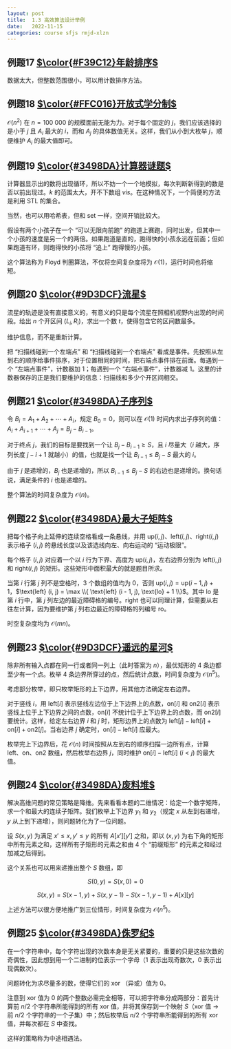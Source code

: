```yaml
---
layout: post
title:  1.3 高效算法设计举例
date:   2022-11-15
categories: course sfjs rmjd-xlzn
---
```


## 例题17 [$\color{#F39C12}年龄排序$](https://www.luogu.com.cn/problem/UVA11462)

数据太大，但整数范围很小，可以用计数排序方法。

## 例题18 [$\color{#FFC016}开放式学分制$](https://www.luogu.com.cn/problem/UVA11078)

$\mathcal{O} (n^2)$ 在 $n = 100~000$ 的规模面前无能为力。对于每个固定的 $j$，我们应该选择的是小于 $j$ 且 $A_i$ 最大的 $i$，而和 $A_j$ 的具体数值无关。这样，我们从小到大枚举 $j$，顺便维护 $A_i$ 的最大值即可。

## 例题19 [$\color{#3498DA}计算器谜题$](https://www.luogu.com.cn/problem/UVA11549)

计算器显示出的数将出现循环，所以不妨一个一个地模拟，每次判断新得到的数是否以前出现过。$k$ 的范围太大，开不下数组 $vis$。在这种情况下，一个简便的方法是利用 $\text{STL}$ 的集合。

当然，也可以用哈希表，但和 $\text{set}$ 一样，空间开销比较大。

假设有两个小孩子在一个 “可以无限向前跑” 的跑道上赛跑，同时出发，但其中一个小孩的速度是另一个的两倍。如果跑道是直的，跑得快的小孩永远在前面；但如果跑道有环，则跑得快的小孩将 “追上” 跑得慢的小孩。

这个算法称为 $\text{Floyd}$ 判圈算法，不仅将空间复杂度将为 $\mathcal{O} (1)$，运行时间也将缩短。

## 例题20 [$\color{#9D3DCF}流星$](https://www.luogu.com.cn/problem/UVA1398)

流星的轨迹是没有直接意义的，有意义的只是每个流星在照相机视野内出现的时间段。给出 $n$ 个开区间 $(L_i, R_i)$，求出一个数 $t$，使得包含它的区间数最多。

维护信息，而不是重新计算。

把 “扫描线碰到一个左端点” 和 “扫描线碰到一个右端点” 看成是事件。先按照从左到右的顺序给事件排序，对于位置相同的时间，把右端点事件排在前面。每遇到一个 “左端点事件”，计数器加 $1$；每遇到一个 “右端点事件”，计数器减 $1$。这里的计数器保存的正是我们要维护的信息：扫描线和多少个开区间相交。

## 例题21 [$\color{#3498DA}子序列$](https://www.luogu.com.cn/problem/UVA1121)

令 $B_i = A_1 + A_2 + \cdots + A_i$，规定 $B_0 = 0$，则可以在 $\mathcal{O} (1)$ 时间内求出子序列的值：$A_i + A_{i + 1} + \cdots + A_j = B_j - B_{i - 1}$。

对于终点 $j$，我们的目标是要找到一个让 $B_j - B_{i - 1} \ge S$，且 $i$ 尽量大（$i$ 越大，序列长度 $j - i + 1$ 就越小）的值，也就是找一个让 $B_{i - 1} \le B_j - S$ 最大的 $i$。

由于 $j$ 是递增的，$B_j$ 也是递增的，所以 $B_{i - 1} \le B_j - S$ 的右边也是递增的。换句话说，满足条件的 $i$ 也是递增的。

整个算法的时间复杂度为 $\mathcal{O} (n)$。

## 例题22 [$\color{#3498DA}最大子矩阵$](https://www.luogu.com.cn/problem/UVA1330)

把每个格子向上延伸的连续空格看成一条悬线，并用 $\text{up} (i, j)$、$\text{left} (i, j)$、$\text{right} (i, j)$ 表示格子 $(i, j)$ 的悬线长度以及该选线向左、向右运动的 “运动极限”。

每个格子 $(i, j)$ 对应着一个以 $i$ 行为下界、高度为 $\text{up} (i, j)$，左右边界分别为 $\text{left} (i, j)$ 和 $\text{right} (i, j)$ 的矩形。这些矩形中面积最大的就是题目所求。

当第 $i$ 行第 $j$ 列不是空格时，$3$ 个数组的值均为 $0$，否则 $\text{up} (i, j) = \text{up} (i - 1, j) + 1$，$\text{left} (i, j) = \max \\{ \text{left} (i - 1, j), \text{lo} + 1 \\}$。其中 $\text{lo}$ 是第 $i$ 行中，第 $j$ 列左边的最近障碍格的编号。$\text{right}$ 也可以同理计算，但需要从右往左计算，因为要维护第 $j$ 列右边最近的障碍格的列编号 $\text{ro}$。

时空复杂度均为 $\mathcal{O} (m n)$。

## 例题23 [$\color{#9D3DCF}遥远的星河$](https://www.luogu.com.cn/problem/UVA1398)

除非所有输入点都在同一行或者同一列上（此时答案为 $n$），最优矩形的 $4$ 条边都至少有一个点。枚举 $4$ 条边界所穿过的点，然后统计点数，时间复杂度为 $\mathcal{O} (n^5)$。

考虑部分枚举，即只枚举矩形的上下边界，用其他方法确定左右边界。

对于竖线 $i$，用 $\text{left} [i]$ 表示竖线左边位于上下边界上的点数，$\text{on} [i]$ 和 $\text{on2} [i]$ 表示竖线上位于上下边界之间的点数，$\text{on} [i]$ 不统计位于上下边界上的点数，而 $\text{on2} [i]$ 要统计。这样，给定左右边界 $i$ 和 $j$ 时，矩形边界上的点数为 $\text{left} [j] - \text{left} [i] + \text{on} [i] + \text{on2} [j]$。当右边界 $j$ 确定时，$\text{on} [i] - \text{left} [i]$ 应最大。

枚举完上下边界后，花 $\mathcal{O} (n)$ 时间按照从左到右的顺序扫描一边所有点，计算 $\text{left}$、$\text{on}$、$\text{on2}$ 数组，然后枚举右边界 $j$，同时维护 $\text{on} [i] - \text{left} [i] ~ (i \lt j)$ 的最大值。

## 例题24 [$\color{#3498DA}废料堆$](https://www.luogu.com.cn/problem/UVA10755)

解决高维问题的常见策略是降维。先来看看本题的二维情况：给定一个数字矩阵，求一个和最大的连续子矩阵。我们枚举上下边界 $y_1$ 和 $y_2$（规定 $x$ 从左到右递增，$y$ 从上到下递增），则问题转化为了一位问题。

设 $S(x, y)$ 为满足 $x' \le x, y' \le y$ 的所有 $A[x'][y']$ 之和，即以 $(x, y)$ 为右下角的矩形中所有元素之和，这样所有子矩形的元素之和由 $4$ 个 “前缀矩形” 的元素之和经过加减之后得到。

这个关系也可以用来递推出整个 $S$ 数组，即

$$S(0, y) = S(x, 0) = 0$$

$$S(x, y) = S(x - 1, y) + S(x, y - 1) - S(x - 1, y - 1) + A[x][y]$$

上述方法可以很方便地推广到三位情形，时间复杂度为 $\mathcal{O} (n^5)$。

## 例题25 [$\color{#3498DA}侏罗纪$](https://www.luogu.com.cn/problem/UVA1326)

在一个字符串中，每个字符出现的次数本身是无关紧要的，重要的只是这些次数的奇偶性，因此想到用一个二进制的位表示一个字母（$1$ 表示出现奇数次，$0$ 表示出现偶数次）。

问题转化为求尽量多的数，使得它们的 $\text{xor}$ （异或）值为 $0$。

注意到 $\text{xor}$ 值为 $0$ 的两个整数必需完全相等，可以把字符串分成两部分：首先计算前 $n / 2$ 个字符串所能得到的所有 $\text{xor}$ 值，并将其保存到一个映射 $S$（$\text{xor}$ 值 $\to$ 前 $n / 2$ 个字符串的一个子集）中；然后枚举后 $n / 2$ 个字符串所能得到的所有 $\text{xor}$ 值，并每次都在 $S$ 中查找。

这样的策略称为中途相遇法。